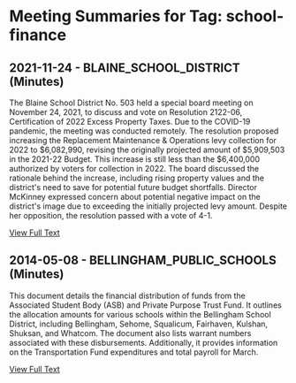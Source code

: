 # Meeting Summaries for Tag: school-finance

## 2021-11-24 - BLAINE_SCHOOL_DISTRICT (Minutes)

The Blaine School District No. 503 held a special board meeting on November 24, 2021, to discuss and vote on Resolution 2122-06, Certification of 2022 Excess Property Taxes. Due to the COVID-19 pandemic, the meeting was conducted remotely. The resolution proposed increasing the Replacement Maintenance & Operations levy collection for 2022 to $6,082,990, revising the originally projected amount of $5,909,503 in the 2021-22 Budget. This increase is still less than the $6,400,000 authorized by voters for collection in 2022.  The board discussed the rationale behind the increase, including rising property values and the district's need to save for potential future budget shortfalls. Director McKinney expressed concern about potential negative impact on the district's image due to exceeding the initially projected levy amount. Despite her opposition, the resolution passed with a vote of 4-1.

[View Full Text](https://raw.githubusercontent.com/VoronoiPerspectives/WashingtonStateSchoolBoardExplorer/refs/heads/main/data/countries/usa/states/wa/counties/whatcom/school_boards/blaine_school_district/2021/processed/2021-11-24-minutes.txt)

## 2014-05-08 - BELLINGHAM_PUBLIC_SCHOOLS (Minutes)

This document details the financial distribution of funds from the Associated Student Body (ASB) and Private Purpose Trust Fund.  It outlines the allocation amounts for various schools within the Bellingham School District, including Bellingham, Sehome, Squalicum, Fairhaven, Kulshan, Shuksan, and Whatcom. The document also lists warrant numbers associated with these disbursements. Additionally, it provides information on the Transportation Fund expenditures and total payroll for March.

[View Full Text](https://raw.githubusercontent.com/VoronoiPerspectives/WashingtonStateSchoolBoardExplorer/refs/heads/main/data/countries/usa/states/wa/counties/whatcom/school_boards/bellingham_public_schools/2014/processed/2014-05-08-minutes.txt)

